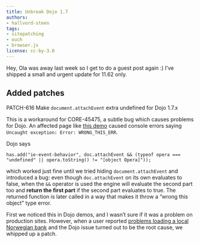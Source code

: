 ```yaml
---
title: Unbreak Dojo 1.7
authors:
- hallvord-steen
tags:
- sitepatching
- ouch
- browser.js
license: cc-by-3.0
---
```


Hey, Ola was away last week so I get to do a guest post again :) I’ve shipped a small and urgent update for 11.62 only.

## Added patches

PATCH-616 Make `document.attachEvent` extra undefined for Dojo 1.7.x

This is a workaround for CORE-45475, a subtle bug which causes problems for Dojo. An affected page like [this demo][1] caused console errors saying `Uncaught exception: Error: WRONG_THIS_ERR`.

[1]: http://dojotoolkit.org/documentation/tutorials/1.7/hello_dojo/demo/start.html

Dojo says

	has.add("ie-event-behavior", doc.attachEvent && (typeof opera === "undefined" || opera.toString() != "[object Opera]"));

which worked just fine until we tried hiding `document.attachEvent` and introduced a bug: even though `doc.attachEvent` on its own evaluates to false, when the `&&` operator is used the engine will evaluate the second part too and **return the first part** if the second part evaluates to true. The returned function is later called in a way that makes it throw a “wrong this object” type error.

First we noticed this in Dojo demos, and I wasn’t sure if it was a problem on production sites. However, when a user reported [problems loading a local Norwegian bank][2] and the Dojo issue turned out to be the root cause, we whipped up a patch.

[2]: http://my.opera.com/community/forums/topic.dml?id=1358882
